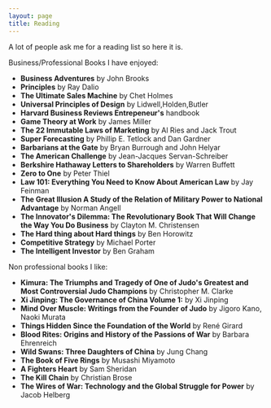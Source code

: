 ```yaml
---
layout: page
title: Reading
---
```

A lot of people ask me for a reading list so here it is.

Business/Professional Books I have enjoyed: 
* **Business Adventures** by John Brooks 
* **Principles** by Ray Dalio
* **The Ultimate Sales Machine** by Chet Holmes
* **Universal Principles of Design** by Lidwell,Holden,Butler
* **Harvard Business Reviews Entrepeneur's** handbook 
* **Game Theory at Work** by James Miller
* **The 22 Immutable Laws of Marketing** by Al Ries and Jack Trout 
* **Super Forecasting** by Phillip E. Tetlock and Dan Gardner 
* **Barbarians at the Gate** by Bryan Burrough and John Helyar 
* **The American Challenge** by Jean-Jacques Servan-Schreiber 
* **Berkshire Hathaway Letters to Shareholders** by Warren Buffett 
* **Zero to One** by Peter Thiel
* **Law 101: Everything You Need to Know About American Law** by Jay Feinman
* **The Great Illusion A Study of the Relation of Military Power to National Advantage** by Norman Angell 
* **The Innovator's Dilemma: The Revolutionary Book That Will Change the Way You Do Business** by Clayton M. Christensen 
* **The Hard thing about Hard things** by Ben Horowitz
* **Competitive Strategy** by Michael Porter
* **The Intelligent Investor** by Ben Graham



Non professional books I like: 
* **Kimura: The Triumphs and Tragedy of One of Judo's Greatest and Most Controversial Judo Champions** by Christopher M. Clarke 
* **Xi Jinping: The Governance of China Volume 1:** by Xi Jinping 
* **Mind Over Muscle: Writings from the Founder of Judo** by Jigoro Kano, Naoki Murata
* **Things Hidden Since the Foundation of the World** by René Girard
* **Blood Rites: Origins and History of the Passions of War** by Barbara Ehrenreich
* **Wild Swans: Three Daughters of China** by Jung Chang
* **The Book of Five Rings** by Musashi Miyamoto
* **A Fighters Heart** by Sam Sheridan
* **The Kill Chain** by Christian Brose
* **The Wires of War: Technology and the Global Struggle for Power** by Jacob Helberg
